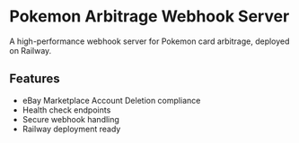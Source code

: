 # Pokemon Arbitrage Webhook Server

A high-performance webhook server for Pokemon card arbitrage, deployed on Railway.

## Features
- eBay Marketplace Account Deletion compliance
- Health check endpoints
- Secure webhook handling
- Railway deployment ready
